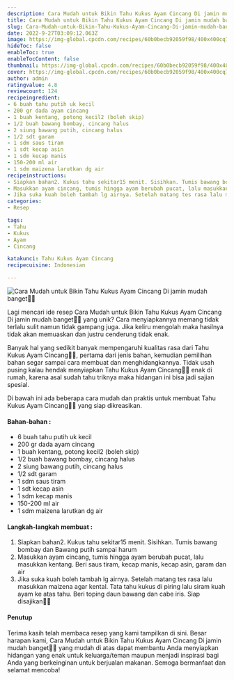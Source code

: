 ```yaml
---
description: Cara Mudah untuk Bikin Tahu Kukus Ayam Cincang Di jamin mudah banget"
title: Cara Mudah untuk Bikin Tahu Kukus Ayam Cincang Di jamin mudah banget
slug: Cara-Mudah-untuk-Bikin-Tahu-Kukus-Ayam-Cincang-Di-jamin-mudah-banget
date: 2022-9-27T03:09:12.063Z
image: https://img-global.cpcdn.com/recipes/60b0becb92059f98/400x400cq70/photo.jpg
hideToc: false
enableToc: true
enableTocContent: false
thumbnail: https://img-global.cpcdn.com/recipes/60b0becb92059f98/400x400cq70/photo.jpg
cover: https://img-global.cpcdn.com/recipes/60b0becb92059f98/400x400cq70/photo.jpg
author: admin
ratingvalue: 4.8
reviewcount: 124
recipeingredient:
- 6 buah tahu putih uk kecil
- 200 gr dada ayam cincang
- 1 buah kentang, potong kecil2 (boleh skip)
- 1/2 buah bawang bombay, cincang halus
- 2 siung bawang putih, cincang halus
- 1/2 sdt garam
- 1 sdm saus tiram
- 1 sdt kecap asin
- 1 sdm kecap manis
- 150-200 ml air
- 1 sdm maizena larutkan dg air
recipeinstructions:
- Siapkan bahan2. Kukus tahu sekitar15 menit. Sisihkan. Tumis bawang bombay dan Bawang putih sampai harum
- Masukkan ayam cincang, tumis hingga ayam berubah pucat, lalu masukkan kentang. Beri saus tiram, kecap manis, kecap asin, garam dan air
- Jika suka kuah boleh tambah lg airnya. Setelah matang tes rasa lalu masukkan maizena agar kental. Tata tahu kukus di piring lalu siram kuah ayam ke atas tahu. Beri toping daun bawang dan cabe iris. Siap disajikan🥰🤤
categories:
- Resep

tags:
- Tahu
- Kukus
- Ayam
- Cincang

katakunci: Tahu Kukus Ayam Cincang
recipecuisine: Indonesian

---
```


![Cara Mudah untuk Bikin Tahu Kukus Ayam Cincang Di jamin mudah banget👩‍🍳](https://img-global.cpcdn.com/recipes/60b0becb92059f98/400x400cq70/photo.jpg)

Lagi mencari ide resep Cara Mudah untuk Bikin Tahu Kukus Ayam Cincang Di jamin mudah banget👩‍🍳 yang unik? Cara menyiapkannya memang tidak terlalu sulit namun tidak gampang juga. Jika keliru mengolah maka hasilnya tidak akan memuaskan dan justru cenderung tidak enak.

Banyak hal yang sedikit banyak mempengaruhi kualitas rasa dari Tahu Kukus Ayam Cincang👩‍🍳, pertama dari jenis bahan, kemudian pemilihan bahan segar sampai cara membuat dan menghidangkannya. Tidak usah pusing kalau hendak menyiapkan Tahu Kukus Ayam Cincang👩‍🍳 enak di rumah, karena asal sudah tahu triknya maka hidangan ini bisa jadi sajian spesial.

Di bawah ini ada beberapa cara mudah dan praktis untuk membuat Tahu Kukus Ayam Cincang👩‍🍳 yang siap dikreasikan.

<!--inarticleads1-->

#### Bahan-bahan :

- 6 buah tahu putih uk kecil
- 200 gr dada ayam cincang
- 1 buah kentang, potong kecil2 (boleh skip)
- 1/2 buah bawang bombay, cincang halus
- 2 siung bawang putih, cincang halus
- 1/2 sdt garam
- 1 sdm saus tiram
- 1 sdt kecap asin
- 1 sdm kecap manis
- 150-200 ml air
- 1 sdm maizena larutkan dg air

<!--inarticleads2-->

#### Langkah-langkah membuat :

1. Siapkan bahan2. Kukus tahu sekitar15 menit. Sisihkan. Tumis bawang bombay dan Bawang putih sampai harum
1. Masukkan ayam cincang, tumis hingga ayam berubah pucat, lalu masukkan kentang. Beri saus tiram, kecap manis, kecap asin, garam dan air
1. Jika suka kuah boleh tambah lg airnya. Setelah matang tes rasa lalu masukkan maizena agar kental. Tata tahu kukus di piring lalu siram kuah ayam ke atas tahu. Beri toping daun bawang dan cabe iris. Siap disajikan🥰🤤

#### Penutup

Terima kasih telah membaca resep yang kami tampilkan di sini. Besar harapan kami, Cara Mudah untuk Bikin Tahu Kukus Ayam Cincang Di jamin mudah banget👩‍🍳 yang mudah di atas dapat membantu Anda menyiapkan hidangan yang enak untuk keluarga/teman maupun menjadi inspirasi bagi Anda yang berkeinginan untuk berjualan makanan. Semoga bermanfaat dan selamat mencoba!